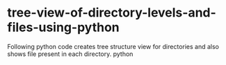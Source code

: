 # tree-view-of-directory-levels-and-files-using-python
Following python code creates tree structure view for directories and also shows file present in each directory.
python
